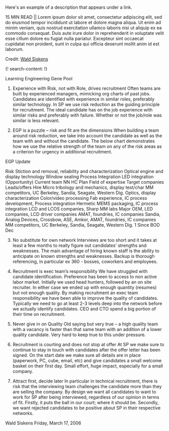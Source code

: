 Here's an example of a description that appears under a link.

15 MIN READ || Lorem ipsum dolor sit amet, consectetur adipiscing elit, sed do eiusmod tempor incididunt ut labore et dolore magna aliqua. Ut enim ad minim veniam, quis nostrud exercitation ullamco laboris nisi ut aliquip ex ea commodo consequat. Duis aute irure dolor in reprehenderit in voluptate velit esse cillum dolore eu fugiat nulla pariatur. Excepteur sint occaecat cupidatat non proident, sunt in culpa qui officia deserunt mollit anim id est laborum.

Credit: [Wald Siskens](https://www.linkedin.com/in/wald-siskens-ph-d-33a2821/)


{! search-content: !}

Learning Engineering Gene Pool

1. Experience with Risk, not with Role, drives recruitment
Often teams are built by experienced managers, mimicking org charts of past jobs. Candidates are identified with experience in similar roles, preferably similar technology. In SP we use risk reduction as the guiding principle for recruitment. The ideal candidate has on the job experience with similar risks and preferably with failure. Whether or not the job/role was similar is less relevant.

2. EGP is a puzzle – risk and fit are the dimensions
When building a team around risk reduction, we take into account the candidate as well as the team with and without the candidate. The below chart demonstrates how we use the relative strength of the team on any of the risk areas as a criterion for urgency in additional recruitment. 

EGP Update

Risk
Stiction and removal, reliability and characterization
Optical engine and display technology
Window sealing
Process Integration
LED integration (Opportunity)
Current team
NN
HC Plan 
Field of expertise 
Target companies
Leads/offers
Hire
Micro tribology and mechanics, display test/char
MM competitors, UC Berkeley, Sandia, Seagate, Western Dig.
Optics, display characterization
Color/video processing
Fab experience, IC process development, Process integration
Hermetic MEMS packaging, IC process integration
LCD and LCOS companies, Sharp MM labs
Major OEM, LED companies, LCD driver companies
AMAT, foundries, IC companies
Sandia, Analog Devices, Crossbow, ASE, Amkor, AMAT, foundries, IC companies
MM competitors, UC Berkeley, Sandia, Seagate, Western Dig.
1 Since BOD Dec


3. No substitute for own network
Interviews are too short and it takes at least a few months to really figure out candidates’ strengths and weaknesses. The main advantage of hiring known staff is the ability to anticipate on known strengths and weaknesses. Backup is thorough referencing, in particular ex 360 - bosses, coworkers and employees.

4. Recruitment is exec team’s responsibility
We have struggled with candidate identification. Preference has been to access to non active labor market. Initially we used head hunters, followed by an on site recruiter. In either case we ended up with enough quantity (resumes) but not enough quality. By making recruitment an exec team responsibility we have been able to improve the quality of candidates. Typically we need to go at least 2-3 levels deep into the network before we actually identify candidates. CEO and CTO spend a big portion of their time on recruitment.

5. Never give in on Quality
Old saying but very true – a high quality team with a vacancy is faster than that same team with an addition of a lower quality candidate. Very hard to keep true to this under pressure.

6. Recruitment is courting and does not stop at offer
At SP we make sure to continue to stay in touch with candidates after the offer letter has been signed. On the start date we make sure all details are in place (paperwork, PC, cube, email, etc) and give candidates a small welcome basket on their first day. Small effort, huge impact, especially for a small company.

7. Attract first, decide later
In particular in technical recruitment, there is risk that the interviewing team challenges the candidate more than they are selling the company. By design we want all candidates to want to work for SP after being interviewed, regardless of our opinion in terms of fit. Firstly, it puts the ball in our court; where it should be. Secondly, we want rejected candidates to be positive about SP in their respective networks.


Wald Siskens
Friday, March 17, 2006
